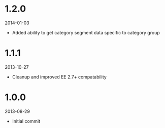 # 1.2.0

2014-01-03

- Added ability to get category segment data specific to category group

# 1.1.1

2013-10-27

- Cleanup and improved EE 2.7+ compatability

# 1.0.0

2013-08-29

- Initial commit